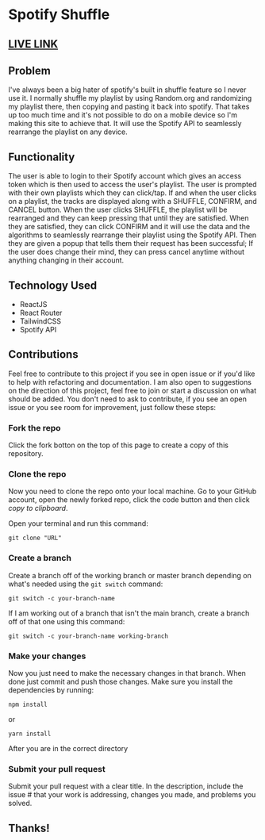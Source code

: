 # Spotify Shuffle

## [LIVE LINK](https://shuffleforspotify.netlify.app/)

## Problem
I've always been a big hater of spotify's built in shuffle feature so I never use it. I normally shuffle my playlist by using Random.org and randomizing my playlist there, then copying and pasting it back into spotify. That takes up too much time and it's not possible to do on a mobile device so I'm making this site to achieve that. It will use the Spotify API to seamlessly rearrange the playlist on any device.

## Functionality
The user is able to login to their Spotify account which gives an access token which is then used to access the user's playlist. The user is prompted with their own playlists which they can click/tap. If and when the user clicks on a playlist, the tracks are displayed along with a SHUFFLE, CONFIRM, and CANCEL button. When the user clicks SHUFFLE, the playlist will be rearranged and they can keep pressing that until they are satisfied. When they are satisfied, they can click CONFIRM and it will use the data and the algorithms to seamlessly rearrange their playlist using the Spotify API. Then they are given a popup that tells them their request has been successful; If the user does change their mind, they can press cancel anytime without anything changing in their account. 

## Technology Used
- ReactJS
- React Router
- TailwindCSS
- Spotify API

## Contributions
Feel free to contribute to this project if you see in open issue or if you'd like to help with refactoring and documentation. I am also open to suggestions on the direction of this project, feel free to join or start a discussion on what should be added. You don't need to ask to contribute, if you see an open issue or you see room for improvement, just follow these steps:

### Fork the repo
Click the fork botton on the top of this page to create a copy of this repository.
### Clone the repo
Now you need to clone the repo onto your local machine. Go to your GitHub account, open the newly forked repo, click the code button and then click *copy to clipboard*.

Open your terminal and run this command:
```
git clone "URL"
```
### Create a branch
Create a branch off of the working branch or master branch depending on what's needed using the `git switch` command:
```
git switch -c your-branch-name
```
If I am working out of a branch that isn't the main branch, create a branch off of that one using this command:
```
git switch -c your-branch-name working-branch
```
### Make your changes
Now you just need to make the necessary changes in that branch. When done just commit and push those changes. Make sure you install the dependencies by running:
```
npm install
``` 
or 
```
yarn install
```
After you are in the correct directory
### Submit your pull request
Submit your pull request with a clear title. In the description, include the issue # that your work is addressing, changes you made, and problems you solved.

## Thanks!
